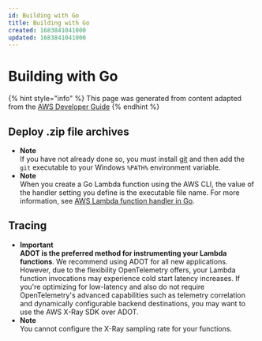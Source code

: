 ```yaml
---
id: Building with Go
title: Building with Go
created: 1683841041000
updated: 1683841041000
---
```

# Building with Go

{% hint style="info" %}
This page was generated from content adapted from the [AWS Developer Guide](https://github.com/awsdocs/aws-lambda-developer-guide.git)
{% endhint %}

## Deploy .zip file archives

- **Note**  
If you have not already done so, you must install [git](https://git-scm.com/) and then add the `git` executable to your Windows `%PATH%` environment variable\.
- **Note**  
When you create a Go Lambda function using the AWS CLI, the value of the handler setting you define is the executable file name\. For more information, see [AWS Lambda function handler in Go](golang-handler.md)\.


## Tracing

- **Important**  
**ADOT is the preferred method for instrumenting your Lambda functions**\. We recommend using ADOT for all new applications\. However, due to the flexibility OpenTelemetry offers, your Lambda function invocations may experience cold start latency increases\. If you're optimizing for low\-latency and also do not require OpenTelemetry's advanced capabilities such as telemetry correlation and dynamically configurable backend destinations, you may want to use the AWS X\-Ray SDK over ADOT\.
- **Note**  
You cannot configure the X\-Ray sampling rate for your functions\.

